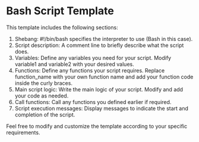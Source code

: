 # Bash Script Template

This template includes the following sections:

1. Shebang: #!/bin/bash specifies the interpreter to use (Bash in this case).
2. Script description: A comment line to briefly describe what the script does.
3. Variables: Define any variables you need for your script. Modify variable1 and variable2 with your desired values.
4. Functions: Define any functions your script requires. Replace function_name with your own function name and add your function code inside the curly braces.
5. Main script logic: Write the main logic of your script. Modify and add your code as needed.
6. Call functions: Call any functions you defined earlier if required.
7. Script execution messages: Display messages to indicate the start and completion of the script.

Feel free to modify and customize the template according to your specific requirements.
